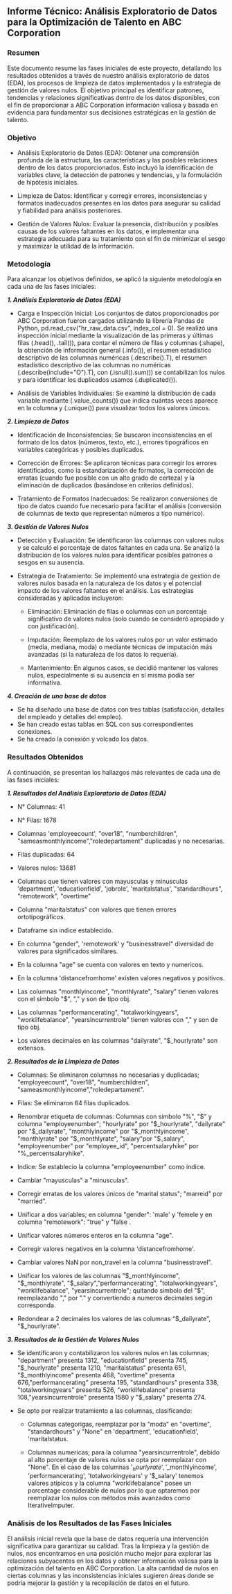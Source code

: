 ## Informe Técnico: Análisis Exploratorio de Datos para la Optimización de Talento en ABC Corporation

### Resumen

Este documento resume las fases iniciales de este proyecto, detallando los resultados obtenidos a través de nuestro análisis exploratorio de datos (EDA), los procesos de limpieza de datos implementados y la estrategia de gestión de valores nulos. El objetivo principal es identificar patrones, tendencias y relaciones significativas dentro de los datos disponibles, con el fin de proporcionar a ABC Corporation información valiosa y basada en evidencia para fundamentar sus decisiones estratégicas en la gestión de talento.

### Objetivo

- Análisis Exploratorio de Datos (EDA): Obtener una comprensión profunda de la estructura, las características y las posibles relaciones dentro de los datos proporcionados. Esto incluyó la identificación de variables clave, la detección de patrones y tendencias, y la formulación de hipótesis iniciales.

- Limpieza de Datos: Identificar y corregir errores, inconsistencias y formatos inadecuados presentes en los datos para asegurar su calidad y fiabilidad para análisis posteriores.

- Gestión de Valores Nulos: Evaluar la presencia, distribución y posibles causas de los valores faltantes en los datos, e implementar una estrategia adecuada para su tratamiento con el fin de minimizar el sesgo y maximizar la utilidad de la información.

### Metodología

Para alcanzar los objetivos definidos, se aplicó la siguiente metodología en cada una de las fases iniciales:

***1. Análisis Exploratorio de Datos (EDA)***

- Carga e Inspección Inicial: Los conjuntos de datos proporcionados por ABC Corporation fueron cargados utilizando la librería Pandas de Python, pd.read_csv("hr_raw_data.csv", index_col = 0). Se realizó una inspección inicial mediante la visualización de las primeras y últimas filas (.head(), .tail()), para contar el número de filas y columnas (.shape), la obtención de información general (.info()), el resumen estadístico descriptivo de las columnas numéricas (.describe().T), el resumen estadístico descriptivo de las columnas no numéricas (.describe(include="O").T), con (.isnull().sum()) se contabilizan los nulos y para identificar los duplicados usamos (.duplicated()).

- Análisis de Variables Individuales: Se examinó la distribución de cada variable mediante (.value_counts()) que indica cuántas veces aparece en la columna y (.unique()) para visualizar todos los valores únicos.

***2. Limpieza de Datos***

- Identificación de Inconsistencias: Se buscaron inconsistencias en el formato de los datos (números, texto, etc.), errores tipográficos en variables categóricas y posibles duplicados.

- Corrección de Errores: Se aplicaron técnicas para corregir los errores identificados, como la estandarización de formatos, la corrección de erratas (cuando fue posible con un alto grado de certeza) y la eliminación de duplicados (basándose en criterios definidos).

- Tratamiento de Formatos Inadecuados: Se realizaron conversiones de tipo de datos cuando fue necesario para facilitar el análisis (conversión de columnas de texto que representan números a tipo numérico).

***3. Gestión de Valores Nulos***

- Detección y Evaluación: Se identificaron las columnas con valores nulos y se calculó el porcentaje de datos faltantes en cada una. Se analizó la distribución de los valores nulos para identificar posibles patrones o sesgos en su ausencia.

- Estrategia de Tratamiento: Se implementó una estrategia de gestión de valores nulos basada en la naturaleza de los datos y el potencial impacto de los valores faltantes en el análisis. Las estrategias consideradas y aplicadas incluyeron:

    * Eliminación: Eliminación de filas o columnas con un porcentaje significativo de valores nulos (solo cuando se consideró apropiado y con justificación).

    * Imputación: Reemplazo de los valores nulos por un valor estimado (media, mediana, moda) o mediante técnicas de imputación más avanzadas (si la naturaleza de los datos lo requería).

    * Mantenimiento: En algunos casos, se decidió mantener los valores nulos, especialmente si su ausencia en sí misma podía ser informativa.

***4. Creación de una base de datos***

- Se ha diseñado una base de datos con tres tablas (satisfacción, detalles del empleado y detalles del empleo).
- Se han creado estas tablas en SQL con sus correspondientes conexiones.
- Se ha creado la conexión y volcado los datos.

### Resultados Obtenidos

A continuación, se presentan los hallazgos más relevantes de cada una de las fases iniciales:

***1. Resultados del Análisis Exploratorio de Datos (EDA)***

- N° Columnas: 41

- N° Filas: 1678

- Columnas 'employeecount', "over18", "numberchildren", "sameasmonthlyincome","roledepartament" duplicadas y no necesarias.

- Filas duplicadas: 64

- Valores nulos: 13681

- Columnas que tienen valores con mayusculas y minusculas 'department', 'educationfield', 'jobrole', 'maritalstatus', "standardhours", "remotework", "overtime"

- Columna "maritalstatus" con valores que tienen errores ortotipográficos.

- Dataframe sin indice establecido.

- En columna "gender", 'remotework' y "businesstravel" diversidad de valores para significados similares.

- En la columna "age" se cuenta con valores en texto y numericos.

- En la columna 'distancefromhome' existen valores negativos y positivos.

- Las columnas "monthlyincome", "monthlyrate", "salary" tienen valores con el simbolo "$", "," y son de tipo obj.

- Las columnas "performancerating", "totalworkingyears", "worklifebalance", "yearsincurrentrole" tienen valores con "," y son de tipo obj.

- Los valores decimales en las columnas "dailyrate", "$_hourlyrate" son extensos.


***2. Resultados de la Limpieza de Datos***

- Columnas: Se eliminaron columnas no necesarias y duplicadas; "employeecount", "over18", "numberchildren", "sameasmonthlyincome","roledepartament".

- Filas: Se eliminaron 64 filas duplicados.

- Renombrar etiqueta de columnas: Columnas con simbolo "%", "$" y columna "employeenumber"; "hourlyrate" por "$_hourlyrate", "dailyrate" por "$_dailyrate", "monthlyincome" por "$_monthlyincome", "monthlyrate" por "$_monthlyrate", "salary"por "$_salary", "employeenumber" por "employee_id", "percentsalaryhike" por "%_percentsalaryhike".

- Indice: Se establecio la columna "employeenumber" como índice.

- Cambiar "mayusculas" a "minusculas".

- Corregir erratas de los valores únicos de "marital status"; "marreid" por "married".

- Unificar a dos variables; en columna "gender": 'male' y 'femele y en columna "remotework": "true" y "false .

- Unificar valores números enteros en la columna "age".

- Corregir valores negativos en la columna 'distancefromhome'.

- Cambiar valores NaN por non_travel en la columna "businesstravel".

- Unificar los valores de las columnas "$_monthlyincome", "$_monthlyrate", "$_salary","performancerating", "totalworkingyears", "worklifebalance", "yearsincurrentrole"; quitando simbolo del "$", reemplazando "," por "." y convertiendo a numeros decimales según corresponda.

- Redondear a 2 decimales los valores de las columnas "$_dailyrate", "$_hourlyrate".

***3. Resultados de la Gestión de Valores Nulos***

- Se identificaron y contabilizaron los valores nulos en las columnas; "department" presenta 1312, "educationfield" presenta 745, "$_hourlyrate" presenta 1210, "maritalstatus" presenta 651, "$_monthlyincome" presenta 468, "overtime" presenta 676,"performancerating" presenta	195,  "standardhours"	presenta 338,  "totalworkingyears" presenta	526, "worklifebalance" presenta 108,"yearsincurrentrole" presenta 1580 y "$_salary" presenta 274.

- Se opto por realizar tratamiento a las columnas, clasificando:

     * Columnas categorigas, reemplazar por la "moda" en "overtime", "standardhours" y "None" en 'department', 'educationfield', 'maritalstatus.

     * Columnas numericas; para la columna "yearsincurrentrole", debido al alto porcentaje de valores nulos se opta por reemplazar con "None". En el caso de las columnas '$_hourlyrate', '$_monthlyincome', 'performancerating', 'totalworkingyears' y '$_salary' tenemos valores atípicos y la columna "worklifebalance" posee un porcentage considerable de nulos por lo que optaremos por reemplazar los nulos con métodos más avanzados como IterativeImputer. 

### Análisis de los Resultados de las Fases Iniciales

El análisis inicial revela que la base de datos requería una intervención significativa para garantizar su calidad. Tras la limpieza y la gestión de nulos, nos encontramos en una posición mucho mejor para explorar las relaciones subyacentes en los datos y obtener información valiosa para la optimización del talento en ABC Corporation. La alta cantidad de nulos en ciertas columnas y las inconsistencias iniciales sugieren áreas donde se podría mejorar la gestión y la recopilación de datos en el futuro.